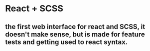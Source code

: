# React + SСSS

## the first web interface for react and SCSS, it doesn't make sense, but is made for feature tests and getting used to react syntax.
